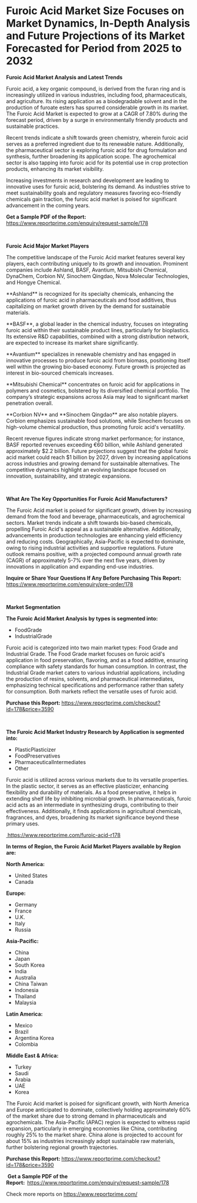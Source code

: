 <p><h1>Furoic Acid Market Size Focuses on Market Dynamics, In-Depth Analysis and Future Projections of its Market Forecasted for Period from 2025 to 2032</h1></p><p><strong>Furoic Acid Market Analysis and Latest Trends</strong></p>
<p><p>Furoic acid, a key organic compound, is derived from the furan ring and is increasingly utilized in various industries, including food, pharmaceuticals, and agriculture. Its rising application as a biodegradable solvent and in the production of furoate esters has spurred considerable growth in its market. The Furoic Acid Market is expected to grow at a CAGR of 7.80% during the forecast period, driven by a surge in environmentally friendly products and sustainable practices.</p><p>Recent trends indicate a shift towards green chemistry, wherein furoic acid serves as a preferred ingredient due to its renewable nature. Additionally, the pharmaceutical sector is exploring furoic acid for drug formulation and synthesis, further broadening its application scope. The agrochemical sector is also tapping into furoic acid for its potential use in crop protection products, enhancing its market visibility.</p><p>Increasing investments in research and development are leading to innovative uses for furoic acid, bolstering its demand. As industries strive to meet sustainability goals and regulatory measures favoring eco-friendly chemicals gain traction, the furoic acid market is poised for significant advancement in the coming years.</p></p>
<p><strong>Get a Sample PDF of the Report:&nbsp;</strong> <a href="https://www.reportprime.com/enquiry/request-sample/178?utm_campaign=2188&utm_medium=2&utm_source=Github&utm_content=ia&utm_term=18032025&utm_id=furoic-acid">https://www.reportprime.com/enquiry/request-sample/178</a></p>
<p>&nbsp;</p>
<p><strong>Furoic Acid Major Market Players</strong></p>
<p><p>The competitive landscape of the Furoic Acid market features several key players, each contributing uniquely to its growth and innovation. Prominent companies include Ashland, BASF, Avantium, Mitsubishi Chemical, DynaChem, Corbion NV, Sinochem Qingdao, Nova Molecular Technologies, and Hongye Chemical.</p><p>**Ashland** is recognized for its specialty chemicals, enhancing the applications of furoic acid in pharmaceuticals and food additives, thus capitalizing on market growth driven by the demand for sustainable materials.</p><p>**BASF**, a global leader in the chemical industry, focuses on integrating furoic acid within their sustainable product lines, particularly for bioplastics. Its extensive R&D capabilities, combined with a strong distribution network, are expected to increase its market share significantly.</p><p>**Avantium** specializes in renewable chemistry and has engaged in innovative processes to produce furoic acid from biomass, positioning itself well within the growing bio-based economy. Future growth is projected as interest in bio-sourced chemicals increases.</p><p>**Mitsubishi Chemical** concentrates on furoic acid for applications in polymers and cosmetics, bolstered by its diversified chemical portfolio. The company’s strategic expansions across Asia may lead to significant market penetration overall.</p><p>**Corbion NV** and **Sinochem Qingdao** are also notable players. Corbion emphasizes sustainable food solutions, while Sinochem focuses on high-volume chemical production, thus promoting furoic acid's versatility.</p><p>Recent revenue figures indicate strong market performance; for instance, BASF reported revenues exceeding €60 billion, while Ashland generated approximately $2.2 billion. Future projections suggest that the global furoic acid market could reach $1 billion by 2027, driven by increasing applications across industries and growing demand for sustainable alternatives. The competitive dynamics highlight an evolving landscape focused on innovation, sustainability, and strategic expansions.</p></p>
<p>&nbsp;</p>
<p><strong>What Are The Key Opportunities For Furoic Acid Manufacturers?</strong></p>
<p><p>The Furoic Acid market is poised for significant growth, driven by increasing demand from the food and beverage, pharmaceuticals, and agrochemical sectors. Market trends indicate a shift towards bio-based chemicals, propelling Furoic Acid's appeal as a sustainable alternative. Additionally, advancements in production technologies are enhancing yield efficiency and reducing costs. Geographically, Asia-Pacific is expected to dominate, owing to rising industrial activities and supportive regulations. Future outlook remains positive, with a projected compound annual growth rate (CAGR) of approximately 5-7% over the next five years, driven by innovations in application and expanding end-use industries.</p></p>
<p><strong>Inquire or Share Your Questions If Any Before Purchasing This Report:</strong> <a href="https://www.reportprime.com/enquiry/pre-order/178?utm_campaign=2188&utm_medium=2&utm_source=Github&utm_content=ia&utm_term=18032025&utm_id=furoic-acid">https://www.reportprime.com/enquiry/pre-order/178</a></p>
<p>&nbsp;</p>
<p><strong>Market Segmentation</strong></p>
<p><strong>The Furoic Acid Market Analysis by types is segmented into:</strong></p>
<p><ul><li>FoodGrade</li><li>IndustrialGrade</li></ul></p>
<p><p>Furoic acid is categorized into two main market types: Food Grade and Industrial Grade. The Food Grade market focuses on furoic acid's application in food preservation, flavoring, and as a food additive, ensuring compliance with safety standards for human consumption. In contrast, the Industrial Grade market caters to various industrial applications, including the production of resins, solvents, and pharmaceutical intermediates, emphasizing technical specifications and performance rather than safety for consumption. Both markets reflect the versatile uses of furoic acid.</p></p>
<p><strong>Purchase this Report:&nbsp;</strong><a href="https://www.reportprime.com/checkout?id=178&price=3590&utm_campaign=2188&utm_medium=2&utm_source=Github&utm_content=ia&utm_term=18032025&utm_id=furoic-acid">https://www.reportprime.com/checkout?id=178&price=3590</a></p>
<p>&nbsp;</p>
<p><strong>The Furoic Acid Market Industry Research by Application is segmented into:</strong></p>
<p><ul><li>PlasticPlasticizer</li><li>FoodPreservatives</li><li>PharmaceuticalIntermediates</li><li>Other</li></ul></p>
<p><p>Furoic acid is utilized across various markets due to its versatile properties. In the plastic sector, it serves as an effective plasticizer, enhancing flexibility and durability of materials. As a food preservative, it helps in extending shelf life by inhibiting microbial growth. In pharmaceuticals, furoic acid acts as an intermediate in synthesizing drugs, contributing to their effectiveness. Additionally, it finds applications in agricultural chemicals, fragrances, and dyes, broadening its market significance beyond these primary uses.</p></p>
<p><a href="https://www.reportprime.com/furoic-acid-r178?utm_campaign=2188&utm_medium=2&utm_source=Github&utm_content=ia&utm_term=18032025&utm_id=furoic-acid">&nbsp;https://www.reportprime.com/furoic-acid-r178</a></p>
<p><strong>In terms of Region, the Furoic Acid Market Players available by Region are:</strong></p>
<p>
    <p> <strong> North America: </strong>
        <ul>
            <li>United States</li>
            <li>Canada</li>
        </ul>
        </p> 
    <p> <strong> Europe: </strong>
        <ul>
            <li>Germany</li>
            <li>France</li>
            <li>U.K.</li>
            <li>Italy</li>
            <li>Russia</li>
        </ul>
        </p> 
    <p> <strong> Asia-Pacific: </strong>
        <ul>
            <li>China</li>
            <li>Japan</li>
            <li>South Korea</li>
            <li>India</li>
            <li>Australia</li>
            <li>China Taiwan</li>
            <li>Indonesia</li>
            <li>Thailand</li>
            <li>Malaysia</li>
        </ul>
        </p> 
    <p> <strong> Latin America: </strong>
        <ul>
            <li>Mexico</li>
            <li>Brazil</li>
            <li>Argentina Korea</li>
            <li>Colombia</li>
        </ul>
        </p> 
    <p> <strong> Middle East & Africa: </strong>
        <ul>
            <li>Turkey</li>
            <li>Saudi</li>
            <li>Arabia</li>
            <li>UAE</li>
            <li>Korea</li>
        </ul>
    </p>
    </p>
<p><p>The Furoic Acid market is poised for significant growth, with North America and Europe anticipated to dominate, collectively holding approximately 60% of the market share due to strong demand in pharmaceuticals and agrochemicals. The Asia-Pacific (APAC) region is expected to witness rapid expansion, particularly in emerging economies like China, contributing roughly 25% to the market share. China alone is projected to account for about 15% as industries increasingly adopt sustainable raw materials, further bolstering regional growth trajectories.</p></p>
<p><strong>Purchase this Report: </strong><a href="https://www.reportprime.com/checkout?id=178&price=3590&utm_campaign=2188&utm_medium=2&utm_source=Github&utm_content=ia&utm_term=18032025&utm_id=furoic-acid">https://www.reportprime.com/checkout?id=178&price=3590</a></p>
<p>&nbsp;<strong>Get a Sample PDF of the Report:&nbsp;&nbsp;</strong><a href="https://www.reportprime.com/enquiry/request-sample/178?utm_campaign=2188&utm_medium=2&utm_source=Github&utm_content=ia&utm_term=18032025&utm_id=furoic-acid">https://www.reportprime.com/enquiry/request-sample/178</a></p>
<p><strong></strong></p>
<p>Check more reports on <a href="https://www.reportprime.com/?utm_campaign=2188&utm_medium=2&utm_source=Github&utm_content=ia&utm_term=18032025&utm_id=furoic-acid">https://www.reportprime.com/</a></p>